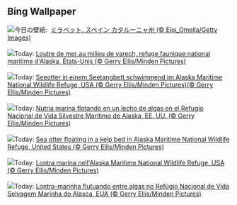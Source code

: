 ## Bing Wallpaper
![](https://www.bing.com/th?id=OHR.MiravetSpain_JA-JP1110549507_UHD.jpg&w=1000)今日の壁紙: &nbsp;[ミラベット, スペイン カタルーニャ州 (© Eloi_Omella/Getty Images)](https://www.bing.com/th?id=OHR.MiravetSpain_JA-JP1110549507_UHD.jpg)
<br><br/>
![](https://www.bing.com/th?id=OHR.KelpOtter_FR-FR8247286249_UHD.jpg&w=1000)Today: [Loutre de mer au milieu de varech, refuge faunique national maritime d'Alaska, États-Unis (© Gerry Ellis/Minden Pictures)](https://www.bing.com/th?id=OHR.KelpOtter_FR-FR8247286249_UHD.jpg)
<br><br/>
![](https://www.bing.com/th?id=OHR.KelpOtter_DE-DE1256617925_UHD.jpg&w=1000)Today: [Seeotter in einem Seetangbett schwimmend im Alaska Maritime National Wildlife Refuge, USA (© Gerry Ellis/Minden Pictures)(© Gerry Ellis/Minden Pictures)](https://www.bing.com/th?id=OHR.KelpOtter_DE-DE1256617925_UHD.jpg)
<br><br/>
![](https://www.bing.com/th?id=OHR.KelpOtter_ES-ES7948164932_UHD.jpg&w=1000)Today: [Nutria marina flotando en un lecho de algas en el Refugio Nacional de Vida Silvestre Marítimo de Alaska, EE. UU. (© Gerry Ellis/Minden Pictures)](https://www.bing.com/th?id=OHR.KelpOtter_ES-ES7948164932_UHD.jpg)
<br><br/>
![](https://www.bing.com/th?id=OHR.KelpOtter_EN-GB3307429854_UHD.jpg&w=1000)Today: [Sea otter floating in a kelp bed in Alaska Maritime National Wildlife Refuge, United States (© Gerry Ellis/Minden Pictures)](https://www.bing.com/th?id=OHR.KelpOtter_EN-GB3307429854_UHD.jpg)
<br><br/>
![](https://www.bing.com/th?id=OHR.KelpOtter_IT-IT4372349313_UHD.jpg&w=1000)Today: [Lontra marina nell'Alaska Maritime National Wildlife Refuge, USA (© Gerry Ellis/Minden Pictures)](https://www.bing.com/th?id=OHR.KelpOtter_IT-IT4372349313_UHD.jpg)
<br><br/>
![](https://www.bing.com/th?id=OHR.KelpOtter_PT-BR7205269839_UHD.jpg&w=1000)Today: [Lontra-marinha flutuando entre algas no Refúgio Nacional de Vida Selvagem Marinha do Alasca, EUA (© Gerry Ellis/Minden Pictures)](https://www.bing.com/th?id=OHR.KelpOtter_PT-BR7205269839_UHD.jpg)
<br><br/>
